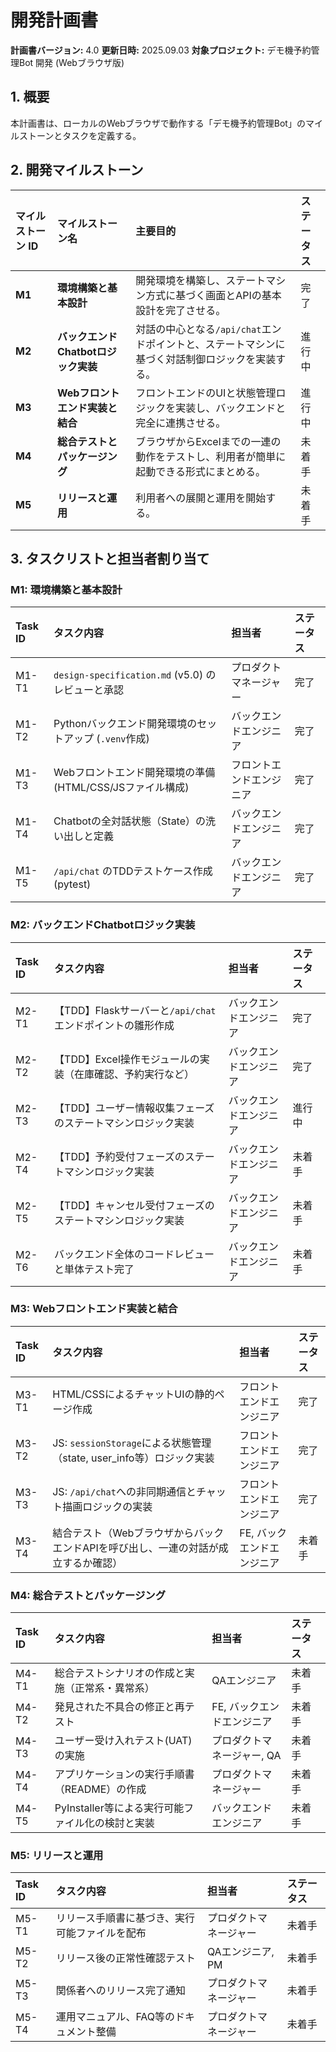 
# 開発計画書

**計画書バージョン:** 4.0
**更新日時:** 2025.09.03
**対象プロジェクト:** デモ機予約管理Bot 開発 (Webブラウザ版)

## 1. 概要
本計画書は、ローカルのWebブラウザで動作する「デモ機予約管理Bot」のマイルストーンとタスクを定義する。

## 2. 開発マイルストーン

| マイルストーン ID | マイルストーン名 | 主要目的 | ステータス |
| :--- | :--- | :--- | :--- |
| **M1** | **環境構築と基本設計** | 開発環境を構築し、ステートマシン方式に基づく画面とAPIの基本設計を完了させる。 | 完了 |
| **M2** | **バックエンドChatbotロジック実装** | 対話の中心となる`/api/chat`エンドポイントと、ステートマシンに基づく対話制御ロジックを実装する。 | 進行中 |
| **M3** | **Webフロントエンド実装と結合** | フロントエンドのUIと状態管理ロジックを実装し、バックエンドと完全に連携させる。 | 進行中 |
| **M4** | **総合テストとパッケージング** | ブラウザからExcelまでの一連の動作をテストし、利用者が簡単に起動できる形式にまとめる。 | 未着手 |
| **M5** | **リリースと運用** | 利用者への展開と運用を開始する。 | 未着手 |

## 3. タスクリストと担当者割り当て

### M1: 環境構築と基本設計

| Task ID | タスク内容 | 担当者 | ステータス |
| :--- | :--- | :--- | :--- |
| M1-T1 | `design-specification.md` (v5.0) のレビューと承認 | プロダクトマネージャー | 完了 |
| M1-T2 | Pythonバックエンド開発環境のセットアップ (`.venv`作成) | バックエンドエンジニア | 完了 |
| M1-T3 | Webフロントエンド開発環境の準備 (HTML/CSS/JSファイル構成) | フロントエンドエンジニア | 完了 |
| M1-T4 | Chatbotの全対話状態（State）の洗い出しと定義 | バックエンドエンジニア | 完了 |
| M1-T5 | `/api/chat` のTDDテストケース作成 (pytest) | バックエンドエンジニア | 完了 |

### M2: バックエンドChatbotロジック実装

| Task ID | タスク内容 | 担当者 | ステータス |
| :--- | :--- | :--- | :--- |
| M2-T1 | 【TDD】Flaskサーバーと`/api/chat`エンドポイントの雛形作成 | バックエンドエンジニア | 完了 |
| M2-T2 | 【TDD】Excel操作モジュールの実装（在庫確認、予約実行など） | バックエンドエンジニア | 完了 |
| M2-T3 | 【TDD】ユーザー情報収集フェーズのステートマシンロジック実装 | バックエンドエンジニア | 進行中 |
| M2-T4 | 【TDD】予約受付フェーズのステートマシンロジック実装 | バックエンドエンジニア | 未着手 |
| M2-T5 | 【TDD】キャンセル受付フェーズのステートマシンロジック実装 | バックエンドエンジニア | 未着手 |
| M2-T6 | バックエンド全体のコードレビューと単体テスト完了 | バックエンドエンジニア | 未着手 |

### M3: Webフロントエンド実装と結合

| Task ID | タスク内容 | 担当者 | ステータス |
| :--- | :--- | :--- |:--- |
| M3-T1 | HTML/CSSによるチャットUIの静的ページ作成 | フロントエンドエンジニア | 完了 |
| M3-T2 | JS: `sessionStorage`による状態管理（state, user_info等）ロジック実装 | フロントエンドエンジニア | 完了 |
| M3-T3 | JS: `/api/chat`への非同期通信とチャット描画ロジックの実装 | フロントエンドエンジニア | 完了 |
| M3-T4 | 結合テスト（WebブラウザからバックエンドAPIを呼び出し、一連の対話が成立するか確認） | FE, バックエンドエンジニア | 未着手 |

### M4: 総合テストとパッケージング

| Task ID | タスク内容 | 担当者 | ステータス |
| :--- | :--- | :--- | :--- |
| M4-T1 | 総合テストシナリオの作成と実施（正常系・異常系） | QAエンジニア | 未着手 |
| M4-T2 | 発見された不具合の修正と再テスト | FE, バックエンドエンジニア | 未着手 |
| M4-T3 | ユーザー受け入れテスト(UAT)の実施 | プロダクトマネージャー, QA | 未着手 |
| M4-T4 | アプリケーションの実行手順書（README）の作成 | プロダクトマネージャー | 未着手 |
| M4-T5 | PyInstaller等による実行可能ファイル化の検討と実装 | バックエンドエンジニア | 未着手 |

### M5: リリースと運用

| Task ID | タスク内容 | 担当者 | ステータス |
| :--- | :--- | :--- | :--- |
| M5-T1 | リリース手順書に基づき、実行可能ファイルを配布 | プロダクトマネージャー | 未着手 |
| M5-T2 | リリース後の正常性確認テスト | QAエンジニア, PM | 未着手 |
| M5-T3 | 関係者へのリリース完了通知 | プロダクトマネージャー | 未着手 |
| M5-T4 | 運用マニュアル、FAQ等のドキュメント整備 | プロダクトマネージャー | 未着手 |